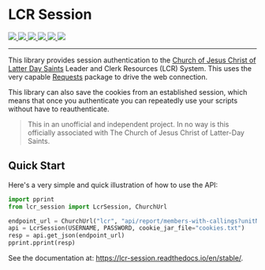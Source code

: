 # LCR Session

<p>
    <a href="https://lcr-session.readthedocs.io/en/stable/">
        <img src="https://img.shields.io/readthedocs/lcr-session"/>
    </a>
    <a href="https://pypi.org/project/lcr-session/">
        <img src="https://img.shields.io/pypi/v/lcr-session"/>
    </a>
    <a href="https://pypi.org/project/lcr-session/">
        <img src="https://img.shields.io/pypi/wheel/lcr-session"/>
    </a>
    <a href="https://pypi.org/project/lcr-session/">
        <img src="https://img.shields.io/pypi/pyversions/lcr-session"/>
    </a>
    <a href="https://github.com/IsaacsLab42/lcr_session/">
        <img src="https://img.shields.io/github/license/IsaacsLab42/lcr_session"/>
    </a>
    <a href="https://black.readthedocs.io/en/stable/">
        <img src="https://img.shields.io/badge/code_style-black-black"/>
    </a>
</p>

---

This library provides session authentication to the [Church of Jesus Christ of Latter
Day Saints](https://www.churchofjesuschrist.org) Leader and Clerk Resources (LCR)
System. This uses the very capable
[Requests](https://requests.readthedocs.io/en/stable/) package to drive the web
connection.

This library can also save the cookies from an established session, which means that
once you authenticate you can repeatedly use your scripts without have to
reauthenticate.

> This in an unofficial and independent project. In no way is this officially
> associated with The Church of Jesus Christ of Latter-Day Saints.

## Quick Start

Here's a very simple and quick illustration of how to use the API:

```python
import pprint
from lcr_session import LcrSession, ChurchUrl

endpoint_url = ChurchUrl("lcr", "api/report/members-with-callings?unitNumber={unit}")
api = LcrSession(USERNAME, PASSWORD, cookie_jar_file="cookies.txt")
resp = api.get_json(endpoint_url)
pprint.pprint(resp)
```

See the documentation at: https://lcr-session.readthedocs.io/en/stable/.
